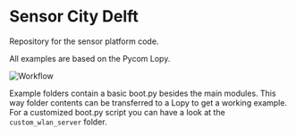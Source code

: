 # Sensor City Delft
Repository for the sensor platform code.

All examples are based on the Pycom Lopy.

![Workflow](https://github.com/rbraggaar/sensor-city-delft/blob/master/assets/workflow.PNG)

Example folders contain a basic boot.py besides the main modules. 
This way folder contents can be transferred to a Lopy to get a working example.
For a customized boot.py script you can have a look at the `custom_wlan_server` folder.
